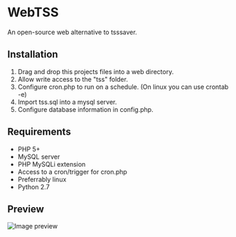 # WebTSS
An open-source web alternative to tsssaver.

## Installation 
1. Drag and drop this projects files into a web directory.
2. Allow write access to the "tss" folder.
3. Configure cron.php to run on a schedule. (On linux you can use crontab -e)
4. Import tss.sql into a mysql server.
5. Configure database information in config.php.

## Requirements
- PHP 5+
- MySQL server
- PHP MySQLi extension
- Access to a cron/trigger for cron.php
- Preferrably linux
- Python 2.7

## Preview
![Image preview](http://i.imgur.com/mJvorlR.png)
